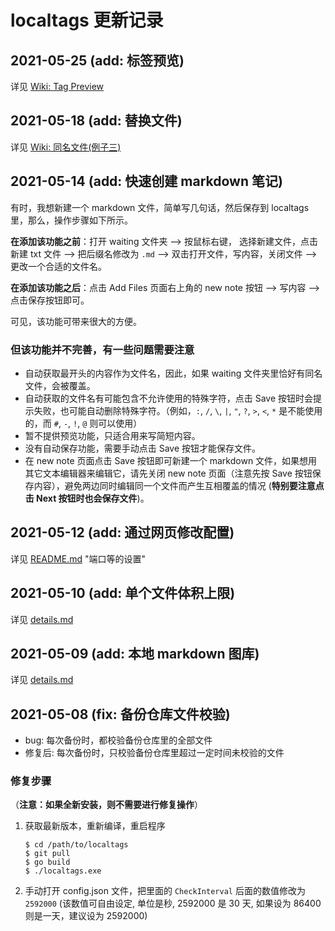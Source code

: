 # localtags 更新记录

## 2021-05-25 (add: 标签预览)

详见 [Wiki: Tag Preview](https://github.com/ahui2016/localtags/wiki/Tag-Preview-(update:-2021-05-25))

## 2021-05-18 (add: 替换文件)

详见 [Wiki: 同名文件(例子三)](https://github.com/ahui2016/localtags/wiki/Same-Name-Files)

## 2021-05-14 (add: 快速创建 markdown 笔记)

有时，我想新建一个 markdown 文件，简单写几句话，然后保存到 localtags 里，那么，操作步骤如下所示。

**在添加该功能之前**：打开 waiting 文件夹 --> 按鼠标右键， 选择新建文件，点击新建 txt 文件 --> 把后缀名修改为 `.md` --> 双击打开文件，写内容，关闭文件 --> 更改一个合适的文件名。

**在添加该功能之后**：点击 Add Files 页面右上角的 new note 按钮 --> 写内容 --> 点击保存按钮即可。

可见，该功能可带来很大的方便。

### 但该功能并不完善，有一些问题需要注意

- 自动获取最开头的内容作为文件名，因此，如果 waiting 文件夹里恰好有同名文件，会被覆盖。
- 自动获取的文件名有可能包含不允许使用的特殊字符，点击 Save 按钮时会提示失败，也可能自动删除特殊字符。（例如，`:`, `/`, `\`, `|`, `"`, `?`, `>`, `<`, `*` 是不能使用的，而 `#`, `-`, `!`, `@` 则可以使用）
- 暂不提供预览功能，只适合用来写简短内容。
- 没有自动保存功能，需要手动点击 Save 按钮才能保存文件。
- 在 new note 页面点击 Save 按钮即可新建一个 markdown 文件，如果想用其它文本编辑器来编辑它，请先关闭 new note 页面（注意先按 Save 按钮保存内容），避免两边同时编辑同一个文件而产生互相覆盖的情况 (**特别要注意点击 Next 按钮时也会保存文件**)。

## 2021-05-12 (add: 通过网页修改配置)

详见 [README.md](../README.md) "端口等的设置"

## 2021-05-10 (add: 单个文件体积上限)

详见 [details.md](./docs/details.md)

## 2021-05-09 (add: 本地 markdown 图库) 

详见 [details.md](./docs/details.md)

## 2021-05-08 (fix: 备份仓库文件校验)

- bug: 每次备份时，都校验备份仓库里的全部文件
- 修复后: 每次备份时，只校验备份仓库里超过一定时间未校验的文件

### 修复步骤

（**注意：如果全新安装，则不需要进行修复操作**）

1. 获取最新版本，重新编译，重启程序
   ```
   $ cd /path/to/localtags
   $ git pull
   $ go build
   $ ./localtags.exe
   ```
2. 手动打开 config.json 文件，把里面的 `CheckInterval` 后面的数值修改为 `2592000` (该数值可自由设定, 单位是秒, 2592000 是 30 天, 如果设为 86400 则是一天，建议设为 2592000)
